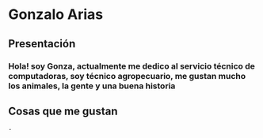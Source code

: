 # **Gonzalo Arias**

##  Presentación
### Hola! soy Gonza, actualmente me dedico al servicio técnico de computadoras, soy técnico agropecuario, me gustan mucho los animales, la gente y una buena historia

## Cosas que me gustan
    -
